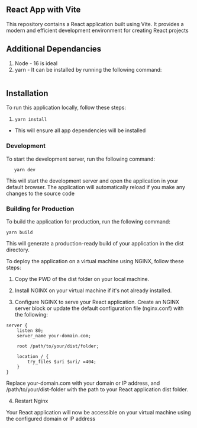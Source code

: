 ## React App with Vite

This repository contains a React application built using Vite. It provides a modern and efficient development environment for creating React projects

## Additional Dependancies

1. Node - 16 is ideal
2. yarn - It can be installed by running the following command:

```npm install yarn -- global

```

## Installation

To run this application locally, follow these steps:

1. ```
   yarn install

   ```

- This will ensure all app dependencies will be installed

### Development

To start the development server, run the following command:

```
   yarn dev
```

This will start the development server and open the application in your default browser. The application will automatically reload if you make any changes to the source code

### Building for Production

To build the application for production, run the following command:

```
yarn build

```

This will generate a production-ready build of your application in the dist directory.

To deploy the application on a virtual machine using NGINX, follow these steps:

1. Copy the PWD of the dist folder on your local machine.

2. Install NGINX on your virtual machine if it's not already installed.

3. Configure NGINX to serve your React application. Create an NGINX server block or update the default configuration file (nginx.conf) with the following:

```
server {
    listen 80;
    server_name your-domain.com;

    root /path/to/your/dist/folder;

    location / {
        try_files $uri $uri/ =404;
    }
}
```

Replace your-domain.com with your domain or IP address, and /path/to/your/dist-folder with the path to your React application dist folder.

4. Restart Nginx

Your React application will now be accessible on your virtual machine using the configured domain or IP address
